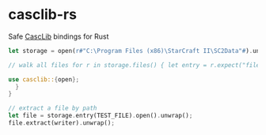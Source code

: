 # casclib-rs
Safe [CascLib](https://github.com/ladislav-zezula/CascLib) bindings for Rust

```rust
let storage = open(r#"C:\Program Files (x86)\StarCraft II\SC2Data"#).unwrap();

// walk all files for r in storage.files() { let entry = r.expect("file entry"); let name = entry.get_name(); if name.ends_with(".galaxy") { // found a galaxy file!

use casclib::{open};
  }
}

// extract a file by path
let file = storage.entry(TEST_FILE).open().unwrap();
file.extract(writer).unwrap();
```
